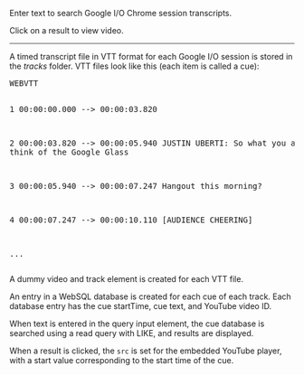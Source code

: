 <p>Enter text to search Google I/O Chrome session transcripts.</p>
<p style="border-bottom: 1px solid #444; padding: 0 0 1em 0;">Click on a result to view video.</p>
<p>A timed transcript file in VTT format for each Google I/O session is stored in the <em>tracks</em> folder. VTT files look like this (each item is called a cue): </p>
<pre>
WEBVTT

1
00:00:00.000 --> 00:00:03.820

2
00:00:03.820 --> 00:00:05.940
JUSTIN UBERTI: So what you all
think of the Google Glass

3
00:00:05.940 --> 00:00:07.247
Hangout this morning?

4
00:00:07.247 --> 00:00:10.110
[AUDIENCE CHEERING]

...
</pre>
<p>A dummy video and track element is created for each VTT file.</p>
<p>An entry in a WebSQL database is created for each cue of each track. Each database entry has the cue startTime, cue text, and YouTube video ID.</p>
<p>When text is entered in the query input element, the cue database is searched using a read query with LIKE, and results are displayed.</p>
<p>When a result is clicked, the <code>src</code> is set for the embedded YouTube player, with a start value corresponding to the start time of the cue.</p>
